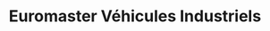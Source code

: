 ---
title: "Euromaster Véhicules Industriels"
url: /amiens/euromaster-vehicules-industriels/
shop: réparation de voitures
---
